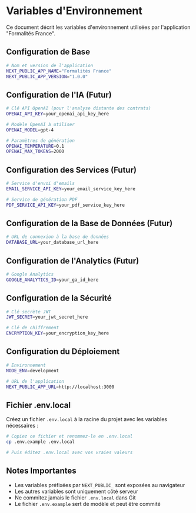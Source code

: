 # Variables d'Environnement

Ce document décrit les variables d'environnement utilisées par l'application "Formalités France".

## Configuration de Base

```bash
# Nom et version de l'application
NEXT_PUBLIC_APP_NAME="Formalités France"
NEXT_PUBLIC_APP_VERSION="1.0.0"
```

## Configuration de l'IA (Futur)

```bash
# Clé API OpenAI (pour l'analyse distante des contrats)
OPENAI_API_KEY=your_openai_api_key_here

# Modèle OpenAI à utiliser
OPENAI_MODEL=gpt-4

# Paramètres de génération
OPENAI_TEMPERATURE=0.1
OPENAI_MAX_TOKENS=2000
```

## Configuration des Services (Futur)

```bash
# Service d'envoi d'emails
EMAIL_SERVICE_API_KEY=your_email_service_key_here

# Service de génération PDF
PDF_SERVICE_API_KEY=your_pdf_service_key_here
```

## Configuration de la Base de Données (Futur)

```bash
# URL de connexion à la base de données
DATABASE_URL=your_database_url_here
```

## Configuration de l'Analytics (Futur)

```bash
# Google Analytics
GOOGLE_ANALYTICS_ID=your_ga_id_here
```

## Configuration de la Sécurité

```bash
# Clé secrète JWT
JWT_SECRET=your_jwt_secret_here

# Clé de chiffrement
ENCRYPTION_KEY=your_encryption_key_here
```

## Configuration du Déploiement

```bash
# Environnement
NODE_ENV=development

# URL de l'application
NEXT_PUBLIC_APP_URL=http://localhost:3000
```

## Fichier .env.local

Créez un fichier `.env.local` à la racine du projet avec les variables nécessaires :

```bash
# Copiez ce fichier et renommez-le en .env.local
cp .env.example .env.local

# Puis éditez .env.local avec vos vraies valeurs
```

## Notes Importantes

- Les variables préfixées par `NEXT_PUBLIC_` sont exposées au navigateur
- Les autres variables sont uniquement côté serveur
- Ne commitez jamais le fichier `.env.local` dans Git
- Le fichier `.env.example` sert de modèle et peut être commité
